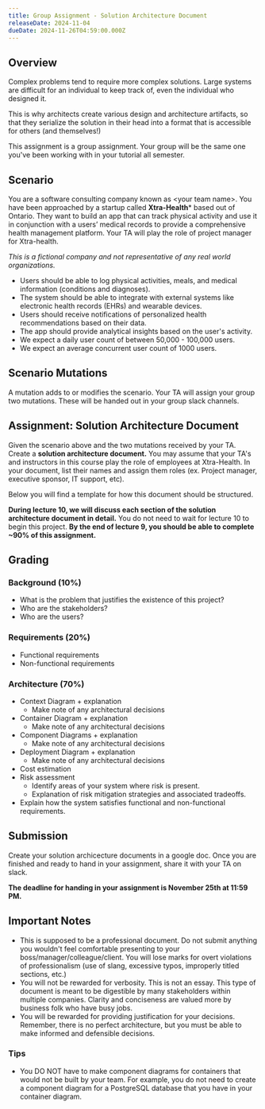 ```yaml
---
title: Group Assignment - Solution Architecture Document
releaseDate: 2024-11-04
dueDate: 2024-11-26T04:59:00.000Z
---
```


## **Overview**

Complex problems tend to require more complex solutions. Large systems are difficult for an individual to keep track of, even the individual who designed it.

This is why architects create various design and architecture artifacts, so that they serialize the solution in their head into a format that is accessible for others (and themselves\!)

This assignment is a group assignment. Your group will be the same one you've been working with in your tutorial all semester.

## **Scenario**

You are a software consulting company known as \<your team name\>. You have been approached by a startup called **Xtra-Health**\* based out of Ontario. They want to build an app that can track physical activity and use it in conjunction with a users’ medical records to provide a comprehensive health management platform. Your TA will play the role of project manager for Xtra-health.

*This is a fictional company and not representative of any real world organizations.*

- Users should be able to log physical activities, meals, and medical information (conditions and diagnoses).
- The system should be able to integrate with external systems like electronic health records (EHRs) and wearable devices.  
- Users should receive notifications of personalized health recommendations based on their data.  
- The app should provide analytical insights based on the user's activity.
- We expect a daily user count of between 50,000 - 100,000 users.
- We expect an average concurrent user count of 1000 users.

## **Scenario Mutations**

A mutation adds to or modifies the scenario. Your TA will assign your group two mutations. These will be handed out in your group slack channels.

## **Assignment: Solution Architecture Document**

Given the scenario above and the two mutations received by your TA. Create a **solution architecture document.** You may assume that your TA's and instructors in this course play the role of employees at Xtra-Health. In your document, list their names and assign them roles (ex. Project manager, executive sponsor, IT support, etc).

Below you will find a template for how this document should be structured.


**During lecture 10, we will discuss each section of the solution architecture document in detail.**
You do not need to wait for lecture 10 to begin this project. **By the end of lecture 9, you should be able to complete ~90% of this assignment.**


## **Grading**

### **Background (10%)**  
* What is the problem that justifies the existence of this project?  
* Who are the stakeholders?  
* Who are the users?
### **Requirements (20%)**  
* Functional requirements  
* Non-functional requirements  
### **Architecture (70%)**  
- Context Diagram + explanation
  - Make note of any architectural decisions
- Container Diagram + explanation
  - Make note of any architectural decisions
- Component Diagrams + explanation
  - Make note of any architectural decisions
- Deployment Diagram + explanation
  - Make note of any architectural decisions
- Cost estimation 
- Risk assessment
  - Identify areas of your system where risk is present.  
  - Explanation of risk mitigation strategies and associated tradeoffs.  
- Explain how the system satisfies functional and non-functional requirements.

## Submission

Create your solution archicecture documents in a google doc. Once you are finished and ready to hand in your assignment, share it with your TA on slack.

**The deadline for handing in your assignment is November 25th at 11:59 PM.**

## Important Notes

- This is supposed to be a professional document. Do not submit anything you wouldn't feel comfortable presenting to your boss/manager/colleague/client. You will lose marks for overt violations of professionalism (use of slang, excessive typos, improperly titled sections, etc.)
- You will not be rewarded for verbosity. This is not an essay. This type of document is meant to be digestible by many stakeholders within multiple companies. Clarity and conciseness are valued more by business folk who have busy jobs.
- You will be rewarded for providing justification for your decisions. Remember, there is no perfect architecture, but you must be able to make informed and defensible decisions.

### Tips
- You DO NOT have to make component diagrams for containers that would not be built by your team. For example, you do not need to create a component diagram for a PostgreSQL database that you have in your container diagram.

